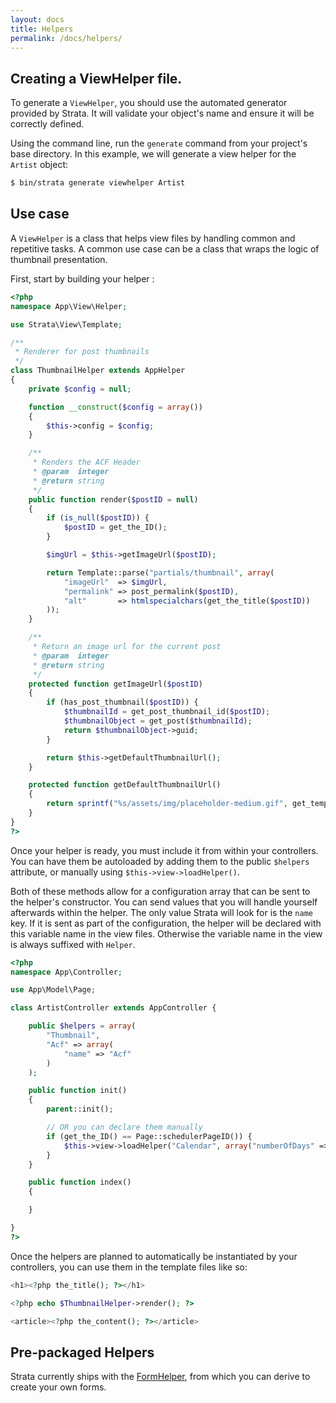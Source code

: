```yaml
---
layout: docs
title: Helpers
permalink: /docs/helpers/
---
```


## Creating a ViewHelper file.

To generate a `ViewHelper`, you should use the automated generator provided by Strata. It will validate your object's name and ensure it will be correctly defined.

Using the command line, run the `generate` command from your project's base directory. In this example, we will generate a view helper for the `Artist` object:

~~~ sh
$ bin/strata generate viewhelper Artist
~~~

## Use case

A `ViewHelper` is a class that helps view files by handling common and repetitive tasks. A common use case can be a class that wraps the logic of thumbnail presentation.

First, start by building your helper :

~~~ php
<?php
namespace App\View\Helper;

use Strata\View\Template;

/**
 * Renderer for post thumbnails
 */
class ThumbnailHelper extends AppHelper
{
    private $config = null;

    function __construct($config = array())
    {
        $this->config = $config;
    }

    /**
     * Renders the ACF Header
     * @param  integer
     * @return string
     */
    public function render($postID = null)
    {
        if (is_null($postID)) {
            $postID = get_the_ID();
        }

        $imgUrl = $this->getImageUrl($postID);

        return Template::parse("partials/thumbnail", array(
            "imageUrl"  => $imgUrl,
            "permalink" => post_permalink($postID),
            "alt"       => htmlspecialchars(get_the_title($postID))
        ));
    }

    /**
     * Return an image url for the current post
     * @param  integer
     * @return string
     */
    protected function getImageUrl($postID)
    {
        if (has_post_thumbnail($postID)) {
            $thumbnailId = get_post_thumbnail_id($postID);
            $thumbnailObject = get_post($thumbnailId);
            return $thumbnailObject->guid;
        }

        return $this->getDefaultThumbnailUrl();
    }

    protected function getDefaultThumbnailUrl()
    {
        return sprintf("%s/assets/img/placeholder-medium.gif", get_template_directory_uri());
    }
}
?>
~~~

Once your helper is ready, you must include it from within your controllers. You can have them be autoloaded by adding them to the public `$helpers` attribute, or manually using `$this->view->loadHelper()`.

Both of these methods allow for a configuration array that can be sent to the helper's constructor. You can send values that you will handle yourself afterwards within the helper. The only value Strata will look for is the `name` key. If it is sent as part of the configuration, the helper will be declared with this variable name in the view files. Otherwise the variable name in the view is always suffixed with `Helper`.

~~~ php
<?php
namespace App\Controller;

use App\Model\Page;

class ArtistController extends AppController {

    public $helpers = array(
        "Thumbnail",
        "Acf" => array(
            "name" => "Acf"
        )
    );

    public function init()
    {
        parent::init();

        // OR you can declare them manually
        if (get_the_ID() == Page::schedulerPageID()) {
            $this->view->loadHelper("Calendar", array("numberOfDays" => 5));
        }
    }

    public function index()
    {

    }

}
?>
~~~

Once the helpers are planned to automatically be instantiated by your controllers, you can use them in the template files like so:

~~~ php
<h1><?php the_title(); ?></h1>

<?php echo $ThumbnailHelper->render(); ?>

<article><?php the_content(); ?></article>

~~~

## Pre-packaged Helpers

Strata currently ships with the [FormHelper](/docs/helpers/formhelper/), from which you can derive to create your own forms.
